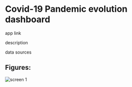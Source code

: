 
# Covid-19 Pandemic evolution dashboard

app link

description

data sources

## Figures:

![screen 1](figs/screens/screen_home.png)



